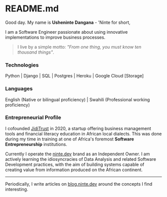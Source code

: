 # README.md

Good day. My name is **Usheninte Dangana** - 'Ninte for short, 

I am a Software Engineer passionate about using innovative implementations to improve business processes.

> I live by a simple motto: _"From one thing, you must know ten thousand things"_. 

### Technologies

Python | Django | SQL | Postgres | Heroku | Google Cloud \[Storage]

### Languages

English (Native or bilingual proficiency) | Swahili (Professional working proficiency)

### Entrepreneurial Profile

I cofounded [JidiTrust](https://github.com/Usheninte/jiditrust-mvp) in 2020, a startup offering business management tools and financial literacy education in African local dialects. This was done during my time in training at one of Africa's foremost **Software Entrepreneurship** institutions.

Currently I operate the [ninte.dev](https://ninte.dev) brand as an Independent Owner. I am actively learning the idiosyncracies of Data Analysis and related Software Development practices, with the aim of building systems capable of creating value from information produced on the African continent.

---

Periodically, I write articles on [blog.ninte.dev](https://blog.ninte.dev) around the concepts I find interesting.
